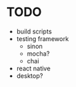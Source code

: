 # TODO
* build scripts
* testing framework
    * sinon
    * mocha?
    * chai
* react native
* desktop?
